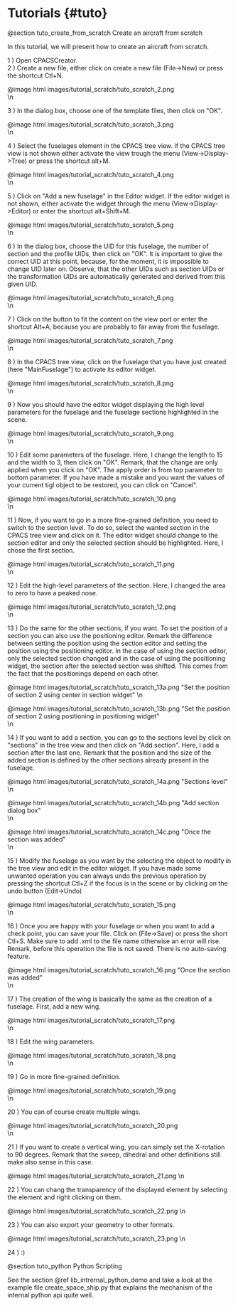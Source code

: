 Tutorials {#tuto}
=========

@section tuto_create_from_scratch Create an aircraft from scratch

In this tutorial, we will present how to create an aircraft from scratch. 

1 ) Open CPACSCreator.     
2 ) Create a new file, either click on create a new file (File->New) or press the shortcut Ctl+N.

@image html images/tutorial_scratch/tuto_scratch_2.png    
\n

3 ) In the dialog box, choose one of the template files, then click on "OK".  

@image html images/tutorial_scratch/tuto_scratch_3.png            
\n

4 ) Select the fuselages element in the CPACS tree view. 
If the CPACS tree view is not shown either activate the view trough the menu (View->Display->Tree) 
or press the shortcut alt+M.    
  
@image html images/tutorial_scratch/tuto_scratch_4.png            
\n

5 ) Click on "Add a new fuselage" in the Editor widget.
  If the editor widget is not shown, either activate the widget through the menu (View->Display->Editor)
  or enter the shortcut alt+Shift+M.
  
@image html images/tutorial_scratch/tuto_scratch_5.png            
\n

6 ) In the dialog box, choose the UID for this fuselage, the number of section and the profile UIDs, then click on "OK".
It is important to give the correct UID at this point, because, for the moment,
it is impossible to change UID later on. Observe, that the other UIDs such as section UIDs or the transformation UIDs
are automatically generated and derived from this given UID.
   
@image html images/tutorial_scratch/tuto_scratch_6.png            
\n

7 ) Click on the button to fit the content on the view port or enter the shortcut Alt+A,
because you are probably to far away from the fuselage.

@image html images/tutorial_scratch/tuto_scratch_7.png            
\n

8 ) In the CPACS tree view, click on the fuselage that you have just created (here "MainFuselage") to activate its editor widget.

@image html images/tutorial_scratch/tuto_scratch_8.png            
\n
     
9 ) Now you should have the editor widget displaying the high level parameters for the fuselage 
 and the fuselage sections highlighted in the scene. 
  
@image html images/tutorial_scratch/tuto_scratch_9.png            
\n

10 ) Edit some parameters of the fuselage. Here, I change the length to 15 and the width to 3, then click on "OK".
Remark, that the change are only applied when you click on "OK". The apply order is from top parameter to bottom parameter.
If you have made a mistake and you want the values of your current tigl object to be restored, you can click on "Cancel".
   
@image html images/tutorial_scratch/tuto_scratch_10.png            
\n

11 ) Now, if you want to go in a more fine-grained definition, you need to switch to the section level. To do so, select the wanted 
section in the CPACS tree view and click on it. The editor widget should change to the section editor and only the
selected section should be highlighted. Here, I chose the first section.

@image html images/tutorial_scratch/tuto_scratch_11.png            
\n


12 ) Edit the high-level parameters of the section. Here, I changed the area to zero to have a peaked nose.

@image html images/tutorial_scratch/tuto_scratch_12.png            
\n

13 ) Do the same for the other sections, if you want. 
To set the position of a section you can also use the positioning editor. Remark the difference between setting the 
position using the section editor and setting the position using the positioning editor. 
In the case of using the section editor, only the selected section changed and in the case of using the positioning
widget, the section after the selected section was shifted. This comes from the fact that the positionings depend
on each other. 


@image html images/tutorial_scratch/tuto_scratch_13a.png "Set the position of section 2 using center in section widget"
\n


@image html images/tutorial_scratch/tuto_scratch_13b.png  "Set the position of section 2 using positioning in positioning widget"          
\n

14 ) If you want to add a section, you can go to the sections level by click on "sections" in the tree view and then 
click on "Add section". Here, I add a section after the last one. 
Remark that the position and the size of the added section is defined by the other sections already present in the fuselage.
 
@image html images/tutorial_scratch/tuto_scratch_14a.png "Sections level"
\n


@image html images/tutorial_scratch/tuto_scratch_14b.png  "Add section dialog box"          
\n     
 
@image html images/tutorial_scratch/tuto_scratch_14c.png  "Once the section was added"          
\n     
    

15 ) Modify the fuselage as you want by the selecting the object to modify in the tree view and edit in the
editor widget. If you have made some unwanted operation you can always undo the previous operation by 
pressing the shortcut Ctl+Z if the focus is in the scene or by clicking on the undo button (Edit->Undo)  
 
@image html images/tutorial_scratch/tuto_scratch_15.png         
\n     
    
16 ) Once you are happy with your fuselage or when you want to add a check point, you can save your file. Click on 
(File->Save) or press the short Ctl+S. Make sure to add .xml to the file name otherwise an error will rise. 
Remark, before this operation the file is not saved. There is no auto-saving feature. 

@image html images/tutorial_scratch/tuto_scratch_16.png  "Once the section was added"          
\n     

17 ) The creation of the wing is basically the same as the creation of a fuselage. First, add a new wing.

@image html images/tutorial_scratch/tuto_scratch_17.png         
\n     


18 ) Edit the wing parameters. 

@image html images/tutorial_scratch/tuto_scratch_18.png   
\n     
    
19 ) Go in more fine-grained definition.

 @image html images/tutorial_scratch/tuto_scratch_19.png    
 \n     
     
20 ) You can of course create multiple wings.

@image html images/tutorial_scratch/tuto_scratch_20.png    
 \n 
 
21 ) If you want to create a vertical wing, you can simply set the X-rotation to 90 degrees.
Remark that the sweep, dihedral and other definitions still make also sense in this case. 

@image html images/tutorial_scratch/tuto_scratch_21.png
\n

22 ) You can chang the transparency of the displayed element by selecting the element and right clicking on them.

@image html images/tutorial_scratch/tuto_scratch_22.png
\n    
    
23 ) You can also export your geometry to other formats.     
      
@image html images/tutorial_scratch/tuto_scratch_23.png
\n    

24 ) :)


@section tuto_python Python Scripting 

See the section @ref lib_intrernal_python_demo
and take a look at the example file create_space_ship.py that explains the mechanism of the internal python api quite well.
